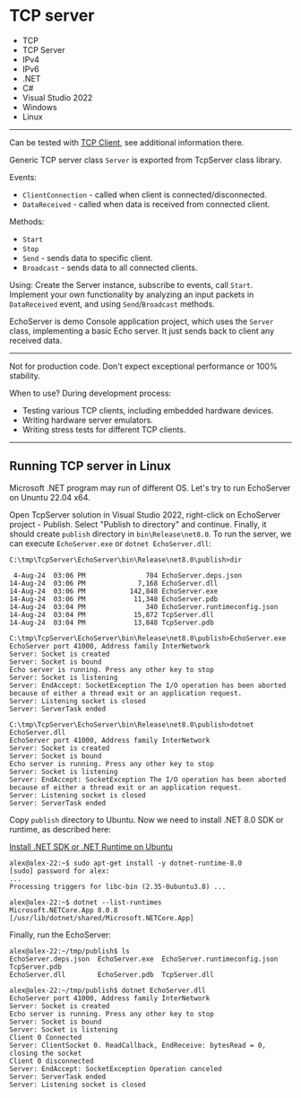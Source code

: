 # TCP server

- TCP
- TCP Server
- IPv4
- IPv6
- .NET
- C#
- Visual Studio 2022
- Windows
- Linux

---

Can be tested with [TCP Client](../TcpHexClient/), see additional information there.

Generic TCP server class `Server` is exported from TcpServer class library. 

Events:

- `ClientConnection` - called when client is connected/disconnected.
- `DataReceived` - called when data is received from connected client.

Methods:

- `Start`
- `Stop`
- `Send` - sends data to specific client.
- `Broadcast` - sends data to all connected clients.

Using: Create the Server instance, subscribe to events, call `Start`. Implement your own functionality by analyzing an input packets in `DataReceived` event, and using `Send`/`Broadcast` methods.

EchoServer is demo Console application project, which uses the `Server` class, implementing a basic Echo server. It just sends back to client any received data.

---
Not for production code. Don't expect exceptional performance or 100% stability.

When to use? During development process:
- Testing various TCP clients, including embedded hardware devices. 
- Writing hardware server emulators. 
- Writing stress tests for different TCP clients.

---
## Running TCP server in Linux

Microsoft .NET program may run of different OS. Let's try to run EchoServer on Ununtu 22.04 x64.

Open TcpServer solution in Visual Studio 2022, right-click on EchoServer project - Publish. Select "Publish to directory" and continue. Finally, it should create `publish` directory in `bin\Release\net8.0`. To run the server, we can execute `EchoServer.exe` or `dotnet EchoServer.dll`:

```
C:\tmp\TcpServer\EchoServer\bin\Release\net8.0\publish>dir
 
 4-Aug-24  03:06 PM               704 EchoServer.deps.json
14-Aug-24  03:06 PM             7,168 EchoServer.dll
14-Aug-24  03:06 PM           142,848 EchoServer.exe
14-Aug-24  03:06 PM            11,348 EchoServer.pdb
14-Aug-24  03:04 PM               340 EchoServer.runtimeconfig.json
14-Aug-24  03:04 PM            15,872 TcpServer.dll
14-Aug-24  03:04 PM            13,848 TcpServer.pdb

C:\tmp\TcpServer\EchoServer\bin\Release\net8.0\publish>EchoServer.exe
EchoServer port 41000, Address family InterNetwork
Server: Socket is created
Server: Socket is bound
Echo server is running. Press any other key to stop
Server: Socket is listening
Server: EndAccept: SocketException The I/O operation has been aborted because of either a thread exit or an application request.
Server: Listening socket is closed
Server: ServerTask ended

C:\tmp\TcpServer\EchoServer\bin\Release\net8.0\publish>dotnet EchoServer.dll
EchoServer port 41000, Address family InterNetwork
Server: Socket is created
Server: Socket is bound
Echo server is running. Press any other key to stop
Server: Socket is listening
Server: EndAccept: SocketException The I/O operation has been aborted because of either a thread exit or an application request.
Server: Listening socket is closed
Server: ServerTask ended
```

Copy `publish` directory to Ubuntu. Now we need to install .NET 8.0 SDK or runtime, as described here: 

[Install .NET SDK or .NET Runtime on Ubuntu](https://learn.microsoft.com/en-us/dotnet/core/install/linux-ubuntu-install?tabs=dotnet8&pivots=os-linux-ubuntu-2204)


```
alex@alex-22:~$ sudo apt-get install -y dotnet-runtime-8.0
[sudo] password for alex: 
...
Processing triggers for libc-bin (2.35-0ubuntu3.8) ...

alex@alex-22:~$ dotnet --list-runtimes
Microsoft.NETCore.App 8.0.8 [/usr/lib/dotnet/shared/Microsoft.NETCore.App]
```

Finally, run the EchoServer:

```
alex@alex-22:~/tmp/publish$ ls
EchoServer.deps.json  EchoServer.exe  EchoServer.runtimeconfig.json  TcpServer.pdb
EchoServer.dll        EchoServer.pdb  TcpServer.dll

alex@alex-22:~/tmp/publish$ dotnet EchoServer.dll
EchoServer port 41000, Address family InterNetwork
Server: Socket is created
Echo server is running. Press any other key to stop
Server: Socket is bound
Server: Socket is listening
Client 0 Connected
Server: ClientSocket 0. ReadCallback, EndReceive: bytesRead = 0, closing the socket
Client 0 disconnected
Server: EndAccept: SocketException Operation canceled
Server: ServerTask ended
Server: Listening socket is closed
```

